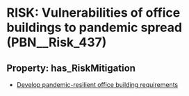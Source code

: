 # RISK: __Vulnerabilities of office buildings to pandemic spread__ (PBN__Risk_437)

## Property: has_RiskMitigation

* [Develop pandemic-resilient office building requirements](PBN__RiskMitigation_605)

